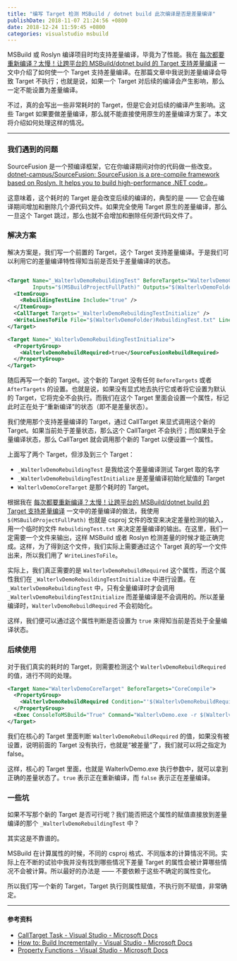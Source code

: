 ```yaml
---
title: "编写 Target 检测 MSBuild / dotnet build 此次编译是否是差量编译"
publishDate: 2018-11-07 21:24:56 +0800
date: 2018-12-24 11:59:45 +0800
categories: visualstudio msbuild
---
```


MSBuild 或 Roslyn 编译项目时均支持差量编译，毕竟为了性能。我在 [每次都要重新编译？太慢！让跨平台的 MSBuild/dotnet build 的 Target 支持差量编译](/post/msbuild-incremental-build.html) 一文中介绍了如何使一个 Target 支持差量编译。在那篇文章中我说到差量编译会导致 Target 不执行；也就是说，如果一个 Target 对后续的编译会产生影响，那么一定不能设置为差量编译。

不过，真的会写出一些非常耗时的 Target，但是它会对后续的编译产生影响。这些 Target 如果要做差量编译，那么就不能直接使用原生的差量编译方案了。本文将介绍如何处理这样的情况。

---

<div id="toc"></div>

### 我们遇到的问题

SourceFusion 是一个预编译框架，它在你编译期间对你的代码做一些改变。[dotnet-campus/SourceFusion: SourceFusion is a pre-compile framework based on Roslyn. It helps you to build high-performance .NET code.](https://github.com/dotnet-campus/SourceFusion)。

这意味着，这个耗时的 Target 是会改变后续的编译的，典型的是 —— 它会在编译期间增加和删除几个源代码文件。如果完全使用 Target 原生的差量编译，那么一旦这个 Target 跳过，那么也就不会增加和删除任何源代码文件了。

### 解决方案

解决方案是，我们写一个前置的 Target，这个 Target 支持差量编译。于是我们可以利用它的差量编译特性得知当前是否处于差量编译的状态。

```xml

<Target Name="_WalterlvDemoRebuildingTest" BeforeTargets="WalterlvDemoCoreTarget"
        Inputs="$(MSBuildProjectFullPath)" Outputs="$(WalterlvDemoFolder)RebuildingTest.txt">
  <ItemGroup>
    <RebuildingTestLine Include="true" />
  </ItemGroup>
  <CallTarget Targets="_WalterlvDemoRebuildingTestInitialize" />
  <WriteLinesToFile File="$(WalterlvDemoFolder)RebuildingTest.txt" Lines="@(RebuildingTestLine)" Overwrite="True" />
</Target>

<Target Name="_WalterlvDemoRebuildingTestInitialize">
  <PropertyGroup>
    <WalterlvDemoRebuildRequired>true</SourceFusionRebuildRequired>
  </PropertyGroup>
</Target>

```

随后再写一个新的 Target。这个新的 Target 没有任何 `BeforeTargets` 或者 `AfterTargets` 的设置。也就是说，如果没有显式地去执行它或者将它设置为默认的 Target，它将完全不会执行。而我们在这个 Target 里面会设置一个属性，标记此时正在处于“重新编译”的状态（即不是差量状态）。

我们使用那个支持差量编译的 Target，通过 CallTarget 来显式调用这个新的 Target。如果当前处于差量状态，那么这个 CallTarget 不会执行；而如果处于全量编译状态，那么 CallTarget 就会调用那个新的 Target 以便设置一个属性。

上面写了两个 Target，但涉及到三个 Target：

- `_WalterlvDemoRebuildingTest` 是我给这个差量编译测试 Target 取的名字
- `_WalterlvDemoRebuildingTestInitialize` 是差量编译初始化赋值的 Target
- `WalterlvDemoCoreTarget` 是那个耗时的 Target。

根据我在 [每次都要重新编译？太慢！让跨平台的 MSBuild/dotnet build 的 Target 支持差量编译](/post/msbuild-incremental-build.html) 一文中的差量编译的做法，我使用 `$(MSBuildProjectFullPath)` 也就是 csproj 文件的改变来决定差量检测的输入，用一个临时的文件 `RebuildingTest.txt` 来决定差量编译的输出。在这里，我们一定需要一个文件来输出，这样 MSBuild 或者 Roslyn 检测差量的时候才能正确完成。这样，为了得到这个文件，我们实际上需要通过这个 Target 真的写一个文件出来，所以我们用了 `WriteLinesToFile`。

实际上，我们真正需要的是 `WalterlvDemoRebuildRequired` 这个属性，而这个属性我们在 `_WalterlvDemoRebuildingTestInitialize` 中进行设置。在 `_WalterlvDemoRebuildingTest` 中，只有全量编译时才会调用 `_WalterlvDemoRebuildingTestInitialize` 而差量编译是不会调用的。所以差量编译时，`WalterlvDemoRebuildRequired` 不会初始化。

这样，我们便可以通过这个属性判断是否设置为 `true` 来得知当前是否处于全量编译状态。

### 后续使用

对于我们真实的耗时的 Target，则需要检测这个 `WalterlvDemoRebuildRequired` 的值，进行不同的处理。

```xml
<Target Name="WalterlvDemoCoreTarget" BeforeTargets="CoreCompile">
  <PropertyGroup>
    <WalterlvDemoRebuildRequired Condition="'$(WalterlvDemoRebuildRequired)' == ''">false</WalterlvDemoRebuildRequired>
  </PropertyGroup>
  <Exec ConsoleToMSBuild="True" Command="WalterlvDemo.exe -r $(WalterlvDemoRebuildRequired)" />
</Target>
```

我们在核心的 Target 里面判断 `WalterlvDemoRebuildRequired` 的值，如果没有被设置，说明前面的 Target 没有执行，也就是“被差量”了，我们就可以将之指定为 false。

这样，核心的 Target 里面，也就是 WalterlvDemo.exe 执行参数中，就可以拿到正确的差量状态了。`true` 表示正在重新编译，而 `false` 表示正在差量编译。

### 一些坑

如果不写那个新的 Target 是否可行呢？我们能否把这个属性的赋值直接放到差量编译的那个 `_WalterlvDemoRebuildingTest` 中？

其实这是不靠谱的。

MSBuild 在计算属性的时候，不同的 csproj 格式、不同版本的计算情况不同。实际上在不断的试验中我并没有找到哪些情况下差量 Target 的属性会被计算哪些情况不会被计算。所以最好的办法是 —— 不要依赖于这些不确定的属性变化。

所以我们写一个新的 Target，Target 执行则属性赋值，不执行则不赋值，非常确定。

---

#### 参考资料

- [CallTarget Task - Visual Studio - Microsoft Docs](https://docs.microsoft.com/en-us/visualstudio/msbuild/calltarget-task)
- [How to: Build Incrementally - Visual Studio - Microsoft Docs](https://docs.microsoft.com/en-us/visualstudio/msbuild/how-to-build-incrementally)
- [Property Functions - Visual Studio - Microsoft Docs](https://docs.microsoft.com/en-us/visualstudio/msbuild/property-functions)
